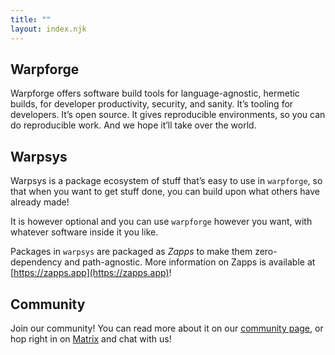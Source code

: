 ```yaml
---
title: ""
layout: index.njk
---
```


Warpforge
---------

Warpforge offers software build tools for language-agnostic, hermetic builds, for developer productivity, security, and sanity.  It’s tooling for developers.  It’s open source.  It gives reproducible environments, so you can do reproducible work.  And we hope it’ll take over the world.



Warpsys
-------

Warpsys is a package ecosystem of stuff that’s easy to use in `warpforge`, so that when you want to get stuff done, you can build upon what others have already made!  

It is however optional and you can use `warpforge` however you want, with whatever software inside it you like.

Packages in `warpsys` are packaged as *Zapps* to make them zero-dependency and path-agnostic. More information on Zapps is available at [https://zapps.app](https://zapps.app)!



Community
----------

Join our community! You can read more about it on our [community page](/community.md), or hop right in on [Matrix](https://matrix.to/#/#warpforge:matrix.org) and chat with us!
